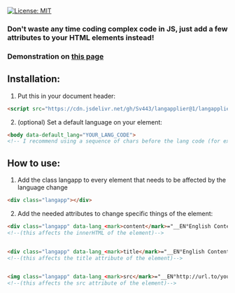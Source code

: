 [![License: MIT](https://img.shields.io/badge/License-MIT-blue.svg)](https://opensource.org/licenses/MIT)

### Don't waste any time coding complex code in JS, just add a few attributes to your HTML elements instead!
### Demonstration on <a href="https://sv443.github.io/LangApplier/demo.html">this page</a>


## Installation:

1. Put this in your document header:
```html
<script src="https://cdn.jsdelivr.net/gh/Sv443/langapplier@1/langapplier.js"></script>
```

2. (optional) Set a default language on your <body> element:

```html
<body data-default_lang="YOUR_LANG_CODE">
<!-- I recommend using a sequence of chars before the lang code (for example: __EN), because it may conflict with your specified content otherwise -->
```





## How to use:

1. Add the class langapp to every element that needs to be affected by the language change
```html
<div class="langapp"></div>
```

2. Add the needed attributes to change specific things of the element:
```html
<div class="langapp" data-lang_<mark>content</mark>="__EN°English Content|__DE°German Content">
<!--(this affects the innerHTML of the element)-->


<div class="langapp" data-lang_<mark>title</mark>="__EN°English Content|__DE°German Content">
<!--(this affects the title attribute of the element)-->


<img class="langapp" data-lang_<mark>src</mark>="__EN°http://url.to/your/image_EN.png|__DE°http://url.to/your/image_DE.png">
<!--(this affects the src attribute of the element)-->
```
